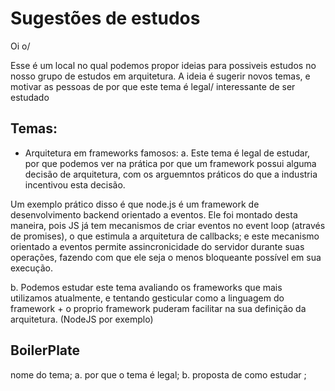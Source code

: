 # Sugestões de estudos

Oi o/

Esse é um local no qual podemos propor ideias para possiveis estudos no nosso grupo de estudos em arquitetura. 
A ideia é sugerir novos temas, e motivar as pessoas de por que este tema é legal/ interessante de ser estudado



## Temas:
* Arquitetura em frameworks famosos:
a. Este tema é legal de estudar, por que podemos ver na prática por que um framework possui alguma decisão de arquitetura, com os arguemntos práticos do que a industria incentivou esta decisão.

Um exemplo prático disso é que node.js é um framework de desenvolvimento backend orientado a eventos. Ele foi montado desta maneira, pois JS já tem mecanismos de criar eventos no event loop (através de promises), o que estimula a arquitetura de callbacks; e este mecanismo orientado a eventos permite assincronicidade do servidor durante suas operações, fazendo com que ele seja o menos bloqueante possível em sua execução.

b. Podemos estudar este tema avaliando os frameworks que mais utilizamos atualmente, e tentando gesticular como a linguagem do framework + o proprio framework puderam facilitar na sua definição da arquitetura. (NodeJS por exemplo) 

## BoilerPlate

nome do tema;
a. por que o tema é legal;
b. proposta de como estudar ;